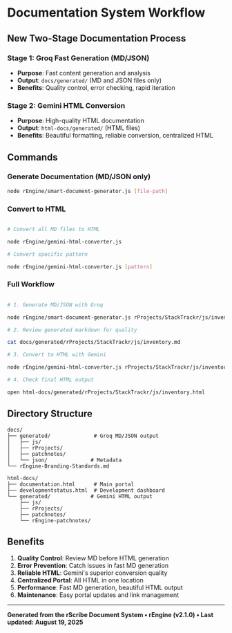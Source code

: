 # Documentation System Workflow

## New Two-Stage Documentation Process

### Stage 1: Groq Fast Generation (MD/JSON)

- **Purpose**: Fast content generation and analysis
- **Output**: `docs/generated/` (MD and JSON files only)
- **Benefits**: Quality control, error checking, rapid iteration

### Stage 2: Gemini HTML Conversion  

- **Purpose**: High-quality HTML documentation
- **Output**: `html-docs/generated/` (HTML files)
- **Benefits**: Beautiful formatting, reliable conversion, centralized HTML

## Commands

### Generate Documentation (MD/JSON only)

```bash
node rEngine/smart-document-generator.js [file-path]
```

### Convert to HTML

```bash

# Convert all MD files to HTML

node rEngine/gemini-html-converter.js

# Convert specific pattern

node rEngine/gemini-html-converter.js [pattern]
```

### Full Workflow

```bash

# 1. Generate MD/JSON with Groq

node rEngine/smart-document-generator.js rProjects/StackTrackr/js/inventory.js

# 2. Review generated markdown for quality

cat docs/generated/rProjects/StackTrackr/js/inventory.md

# 3. Convert to HTML with Gemini

node rEngine/gemini-html-converter.js rProjects/StackTrackr/js/inventory

# 4. Check final HTML output

open html-docs/generated/rProjects/StackTrackr/js/inventory.html
```

## Directory Structure

```
docs/
├── generated/              # Groq MD/JSON output
│   ├── js/
│   ├── rProjects/
│   ├── patchnotes/
│   └── json/              # Metadata
└── rEngine-Branding-Standards.md

html-docs/
├── documentation.html      # Main portal
├── developmentstatus.html  # Development dashboard
└── generated/             # Gemini HTML output
    ├── js/
    ├── rProjects/
    ├── patchnotes/
    └── rEngine-patchnotes/
```

## Benefits

1. **Quality Control**: Review MD before HTML generation
2. **Error Prevention**: Catch issues in fast MD generation
3. **Reliable HTML**: Gemini's superior conversion quality
4. **Centralized Portal**: All HTML in one location
5. **Performance**: Fast MD generation, beautiful HTML output
6. **Maintenance**: Easy portal updates and link management

---

**Generated from the rScribe Document System • rEngine (v2.1.0) • Last updated: August 19, 2025**
